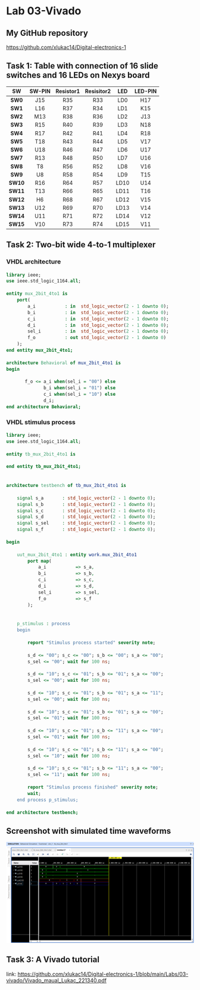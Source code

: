 # Lab 03-Vivado

## My GitHub repository

https://github.com/xlukac14/Digital-electronics-1

## Task 1: Table with connection of 16 slide switches and 16 LEDs on Nexys board

| **SW** | **SW-PIN** | **Resistor1** | **Resisitor2** | **LED** | **LED-PIN** |
| :-: | :-: | :-: | :-: | :-: | :-: |
| **SW0** | J15 | R35 | R33 | LD0 | H17 |
| **SW1** | L16 | R37 | R34 | LD1 | K15 |
| **SW2** | M13 | R38 | R36 | LD2 | J13|
| **SW3** | R15 | R40 | R39 | LD3 | N18 |
| **SW4** | R17 | R42 | R41 | LD4 | R18 |
| **SW5** | T18 | R43 | R44 | LD5 | V17 |
| **SW6** | U18 | R46 | R47 | LD6 | U17 |
| **SW7** | R13 | R48 | R50 | LD7 | U16 |
| **SW8** | T8 | R56 | R52 | LD8 | V16 |
| **SW9** | U8 | R58 | R54 | LD9 | T15 |
| **SW10** | R16 | R64 | R57 | LD10 | U14 |
| **SW11** | T13 | R66 | R65 | LD11 | T16 |
| **SW12** | H6 | R68 | R67 | LD12 | V15 |
| **SW13** | U12 | R69 | R70 | LD13 | V14 |
| **SW14** | U11 | R71 | R72 | LD14 | V12 |
| **SW15** | V10 | R73 | R74 | LD15 | V11 |

## Task 2: Two-bit wide 4-to-1 multiplexer

### VHDL architecture

```vhdl
library ieee;
use ieee.std_logic_1164.all;

entity mux_2bit_4to1 is
    port(
        a_i           : in  std_logic_vector(2 - 1 downto 0);
		b_i           : in  std_logic_vector(2 - 1 downto 0);
		c_i           : in  std_logic_vector(2 - 1 downto 0);
		d_i           : in  std_logic_vector(2 - 1 downto 0);
		sel_i         : in  std_logic_vector(2 - 1 downto 0);
		f_o           : out std_logic_vector(2 - 1 downto 0)       
    );
end entity mux_2bit_4to1;

architecture Behavioral of mux_2bit_4to1 is
begin

       f_o <= a_i when(sel_i = "00") else
              b_i when(sel_i = "01") else
              c_i when(sel_i = "10") else
              d_i;
end architecture Behavioral;
```

### VHDL stimulus process

```vhdl
library ieee;
use ieee.std_logic_1164.all;

entity tb_mux_2bit_4to1 is
    
end entity tb_mux_2bit_4to1;


architecture testbench of tb_mux_2bit_4to1 is

    signal s_a       : std_logic_vector(2 - 1 downto 0);
    signal s_b       : std_logic_vector(2 - 1 downto 0);
    signal s_c       : std_logic_vector(2 - 1 downto 0);
    signal s_d       : std_logic_vector(2 - 1 downto 0);
    signal s_sel     : std_logic_vector(2 - 1 downto 0);
    signal s_f       : std_logic_vector(2 - 1 downto 0);

begin
    
    uut_mux_2bit_4to1 : entity work.mux_2bit_4to1
        port map(
            a_i           => s_a,
            b_i           => s_b,
            c_i           => s_c,
            d_i           => s_d,
            sel_i         => s_sel,
            f_o           => s_f
        );

    
    p_stimulus : process
    begin
      
        report "Stimulus process started" severity note;

        s_d <= "00"; s_c <= "00"; s_b <= "00"; s_a <= "00"; 
        s_sel <= "00"; wait for 100 ns;
        
        s_d <= "10"; s_c <= "01"; s_b <= "01"; s_a <= "00"; 
        s_sel <= "00"; wait for 100 ns;
        
        s_d <= "10"; s_c <= "01"; s_b <= "01"; s_a <= "11"; 
        s_sel <= "00"; wait for 100 ns;
        
        s_d <= "10"; s_c <= "01"; s_b <= "01"; s_a <= "00"; 
        s_sel <= "01"; wait for 100 ns;
        
        s_d <= "10"; s_c <= "01"; s_b <= "11"; s_a <= "00"; 
        s_sel <= "01"; wait for 100 ns;
        
        s_d <= "10"; s_c <= "01"; s_b <= "11"; s_a <= "00"; 
        s_sel <= "10"; wait for 100 ns;
        
        s_d <= "10"; s_c <= "01"; s_b <= "11"; s_a <= "00"; 
        s_sel <= "11"; wait for 100 ns;
        
        report "Stimulus process finished" severity note;
        wait;
    end process p_stimulus;

end architecture testbench;
```

## Screenshot with simulated time waveforms

![03-vivado](https://github.com/xlukac14/Digital-electronics-1/blob/main/Labs/03-vivado/images/de1_pc3_output_mltplx.PNG)

## Task 3: A Vivado tutorial

link: https://github.com/xlukac14/Digital-electronics-1/blob/main/Labs/03-vivado/Vivado_maual_Lukac_221340.pdf